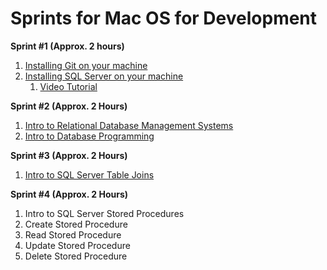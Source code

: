 # Sprints for Mac OS for Development
**Sprint #1 (Approx. 2 hours)**
1. [Installing Git on your machine](mac_install_git.md)
1. [Installing SQL Server on your machine](https://database.guide/how-to-install-sql-server-on-a-mac/)
   1. [Video Tutorial](https://www.youtube.com/watch?v=BVNWRYPv78o)

**Sprint #2 (Approx. 2 Hours)**
1. [Intro to Relational Database Management Systems](https://youtu.be/hvJa6wEgUEI)
1. [Intro to Database Programming](https://github.com/dysfunctionaldeveloper/opensourcebootcamp/blob/master/sql_server/intro_to_db_programming.md)

**Sprint #3 (Approx. 2 Hours)**
1. [Intro to SQL Server Table Joins](https://github.com/dysfunctionaldeveloper/opensourcebootcamp/blob/master/sql_server/intro_to_table_joins.md)

**Sprint #4 (Approx. 2 Hours)**
1. Intro to SQL Server Stored Procedures
1. Create Stored Procedure
1. Read Stored Procedure
1. Update Stored Procedure
1. Delete Stored Procedure
